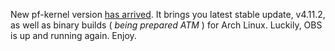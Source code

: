 New pf-kernel version [has arrived](https://pf.natalenko.name/sources/4.11/patch-4.11-pf3.xz). It brings you latest stable update, v4.11.2, as well as binary builds ( _being prepared ATM_ ) for Arch Linux. Luckily, OBS is up and running again. Enjoy.
